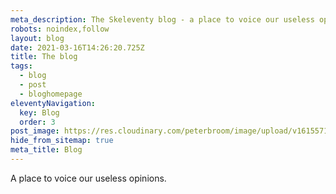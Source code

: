 ```yaml
---
meta_description: The Skeleventy blog - a place to voice our useless opinions.
robots: noindex,follow
layout: blog
date: 2021-03-16T14:26:20.725Z
title: The blog
tags:
  - blog
  - post
  - bloghomepage
eleventyNavigation:
  key: Blog
  order: 3
post_image: https://res.cloudinary.com/peterbroom/image/upload/v1615571028/783px-Test-Logo.svg_nkdkl8.png
hide_from_sitemap: true
meta_title: Blog
---
```


A place to voice our useless opinions.
